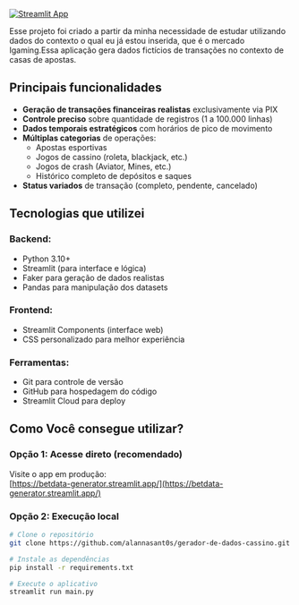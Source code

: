 [![Streamlit App](https://static.streamlit.io/badges/streamlit_badge_black_white.svg)](https://betdata-generator.streamlit.app/)

Esse projeto foi criado a partir da minha necessidade de estudar utilizando dados do contexto o qual eu já estou inserida, que é o mercado Igaming.Essa aplicação gera dados fictícios de transações no contexto de casas de apostas. 

## Principais funcionalidades

- **Geração de transações financeiras realistas** exclusivamente via PIX
- **Controle preciso** sobre quantidade de registros (1 a 100.000 linhas)
- **Dados temporais estratégicos** com horários de pico de movimento
- **Múltiplas categorias** de operações:
  - Apostas esportivas
  - Jogos de cassino (roleta, blackjack, etc.)
  - Jogos de crash (Aviator, Mines, etc.)
  - Histórico completo de depósitos e saques
- **Status variados** de transação (completo, pendente, cancelado)

## Tecnologias que utilizei

### Backend:
- Python 3.10+
- Streamlit (para interface e lógica)
- Faker para geração de dados realistas
- Pandas para manipulação dos datasets

### Frontend:
- Streamlit Components (interface web)
- CSS personalizado para melhor experiência

### Ferramentas:
- Git para controle de versão
- GitHub para hospedagem do código
- Streamlit Cloud para deploy

## Como Você consegue utilizar?

### Opção 1: Acesse direto (recomendado)
Visite o app em produção:  
 [https://betdata-generator.streamlit.app/](https://betdata-generator.streamlit.app/)

### Opção 2: Execução local
```bash
# Clone o repositório
git clone https://github.com/alannasant0s/gerador-de-dados-cassino.git

# Instale as dependências
pip install -r requirements.txt

# Execute o aplicativo
streamlit run main.py
